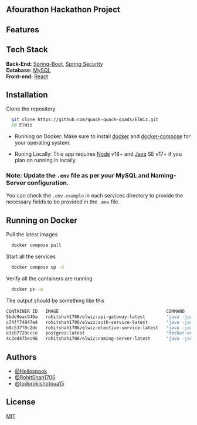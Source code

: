 ## Afourathon Hackathon Project
## Features


## Tech Stack
**Back-End:** [Spring-Boot](https://spring.io/), [Spring Security](https://docs.spring.io/spring-security/reference/index.html)   
**Database:** [MySQL](https://www.mysql.com/)  
**Front-end:** [React](https://react.dev/)



## Installation
Clone the repository

```bash
  git clone https://github.com/quack-quack-quads/ElWiz.git
  cd ElWiz
```
- Running on Docker: Make sure to install [docker](https://www.docker.com/products/docker-desktop/) and [docker-compose](https://docs.docker.com/compose/install/) for your operating system.

- Runing Locally: This app requires [Node](https://nodejs.org/en) v18+ and [Java](https://www.oracle.com/java/technologies/javase/jdk17-archive-downloads.html) SE v17+ if you plan on running in locally.

### Note: Update the `.env` file as per your MySQL and Naming-Server configuration.  
You can check the `.env.example` in each services directory to provide the necessary fields to be provided in the `.env` file.

## Running on Docker
Pull the latest images
```bash
  docker compose pull
```
Start all the services
```bash
  docker compose up -d
```
Verify all the containers are running
```bash
  docker ps -a
```
The output should be something like this
```bash
CONTAINER ID   IMAGE                                         COMMAND                  CREATED          STATUS                     PORTS                    NAMES
5bde9eac946a   rohitshah1706/elwiz:api-gateway-latest        "java -jar ./ElWiz-A…"   42 seconds ago   Up 35 seconds              0.0.0.0:8001->8001/tcp   api-gateway
c74ff74847e4   rohitshah1706/elwiz:auth-service-latest       "java -jar ./ElWiz-A…"   42 seconds ago   Up 37 seconds              0.0.0.0:7070->7070/tcp   auth-service
b9c537f0c2dc   rohitshah1706/elwiz:elective-service-latest   "java -jar ./ElWiz-E…"   42 seconds ago   Up 37 seconds              0.0.0.0:8100->8100/tcp   elective-service
e1eb7729ccce   postgres:latest                               "docker-entrypoint.s…"   42 seconds ago   Up 39 seconds              0.0.0.0:5432->5432/tcp   postgres
4c2ed475ec96   rohitshah1706/elwiz:naming-server-latest      "java -jar ./ElWiz-N…"   42 seconds ago   Up 40 seconds              0.0.0.0:8761->8761/tcp   naming-server
```











## Authors
- [@Heliospook](https://github.com/Heliospook)
- [@RohitShah1706](https://github.com/RohitShah1706)
- [@todorokishotoua15](https://github.com/todorokishotoua15)

## License

[MIT](https://choosealicense.com/licenses/mit/)

